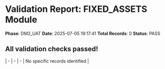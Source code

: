 # Validation Report: FIXED_ASSETS Module

**Phase**: DM2_UAT
**Date**: 2025-07-05 19:17:41
**Total Records**: 0
**Status**: PASS

## All validation checks passed!
| - | - | - | No specific records identified |
